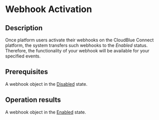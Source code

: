 # Webhook Activation
## Description
Once platform users activate their webhooks on the CloudBlue Connect platform, the system transfers such webhooks to the *Enabled* status. Therefore, the functionality of your webhook will be available for your specified events.
## Prerequisites
A webhook object in the [Disabled](s-a-disabled.html) state.
## Operation results
A webhook object in the [Enabled](s-b-enabled.html) state.
